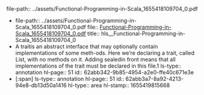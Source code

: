 file-path:: ../assets/Functional-Programming-in-Scala_1655418109704_0.pdf

- file-path:: ../assets/Functional-Programming-in-Scala_1655418109704_0.pdf
  file:: [Functional-Programming-in-Scala_1655418109704_0.pdf](../assets/Functional-Programming-in-Scala_1655418109704_0.pdf)
  title:: hls__Functional-Programming-in-Scala_1655418109704_0
- A traitis  an  abstract  interface  that  may  optionally  contain  implementations  of  some  meth-ods. Here we’re declaring a trait, called List, with no methods on it. Adding sealedin front means that all implementations of the trait must be declared in this file.1
  ls-type:: annotation
  hl-page:: 51
  id:: 62abb342-9b85-4954-a2e0-ffe40c671e3e
- [:span]
  ls-type:: annotation
  hl-page:: 51
  id:: 62abb3a7-8a92-4213-94e8-db13d50a1416
  hl-type:: area
  hl-stamp:: 1655419815668